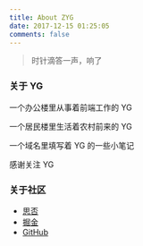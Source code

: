```yaml
---
title: About ZYG
date: 2017-12-15 01:25:05
comments: false
---
```


> 时针滴答一声，响了

### 关于 YG

一个办公楼里从事着前端工作的 YG

一个居民楼里生活着农村前来的 YG

一个域名里填写着 YG 的一些小笔记

感谢关注 YG

### 关于社区

- [思否](https://segmentfault.com/u/zindexyg)
- [掘金](https://juejin.im/user/2805609401427678)
- [GitHub](https://github.com/ZindexYG)




